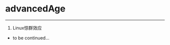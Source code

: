 # advancedAge

---------------------------------------------------------
1. Linux惊群效应

* to be continued...

